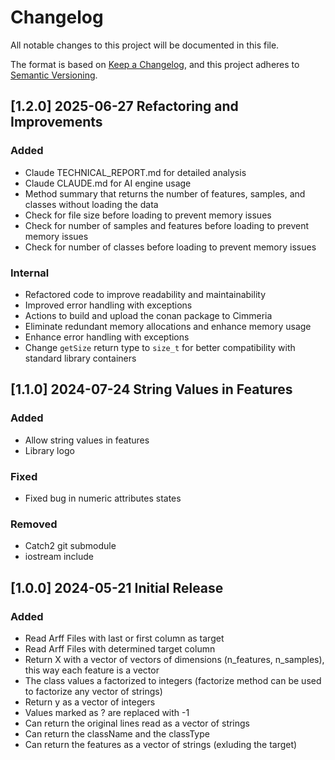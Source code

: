 # Changelog

All notable changes to this project will be documented in this file.

The format is based on [Keep a Changelog](https://keepachangelog.com/en/1.1.0/),
and this project adheres to [Semantic Versioning](https://semver.org/spec/v2.0.0.html).

## [1.2.0] 2025-06-27 Refactoring and Improvements

### Added

- Claude TECHNICAL_REPORT.md for detailed analysis
- Claude CLAUDE.md for AI engine usage
- Method summary that returns the number of features, samples, and classes without loading the data
- Check for file size before loading to prevent memory issues
- Check for number of samples and features before loading to prevent memory issues
- Check for number of classes before loading to prevent memory issues

### Internal

- Refactored code to improve readability and maintainability
- Improved error handling with exceptions
- Actions to build and upload the conan package to Cimmeria
- Eliminate redundant memory allocations and enhance memory usage
- Enhance error handling with exceptions
- Change `getSize` return type to `size_t` for better compatibility with standard library containers


## [1.1.0] 2024-07-24 String Values in Features

### Added

- Allow string values in features
- Library logo

### Fixed

- Fixed bug in numeric attributes states

### Removed

- Catch2 git submodule
- iostream include

## [1.0.0] 2024-05-21 Initial Release

### Added

- Read Arff Files with last or first column as target
- Read Arff Files with determined target column
- Return X with a vector of vectors of dimensions (n_features, n_samples), this way each feature is a vector
- The class values a factorized to integers (factorize method can be used to factorize any vector of strings)
- Return y as a vector of integers
- Values marked as ? are replaced with -1
- Can return the original lines read as a vector of strings
- Can return the className and the classType
- Can return the features as a vector of strings (exluding the target)
